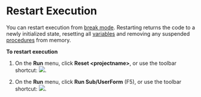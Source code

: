 
# Restart Execution

You can restart execution from  [break mode](b8bdf64f-5920-1ae9-16d0-b26d09524a30.md). Restarting returns the code to a newly initialized state, resetting all  [variables](b8bdf64f-5920-1ae9-16d0-b26d09524a30.md) and removing any suspended [procedures](b8bdf64f-5920-1ae9-16d0-b26d09524a30.md) from memory.

 **To restart execution**




1. On the  **Run** menu, click **Reset <projectname&gt;**, or use the toolbar shortcut: 
![](../images/tbr_end_ZA01201701.gif).
    
2. On the  **Run** menu, click **Run Sub/UserForm** (F5), or use the toolbar shortcut:
![](../images/tbr_strt_ZA01201751.gif).
    


